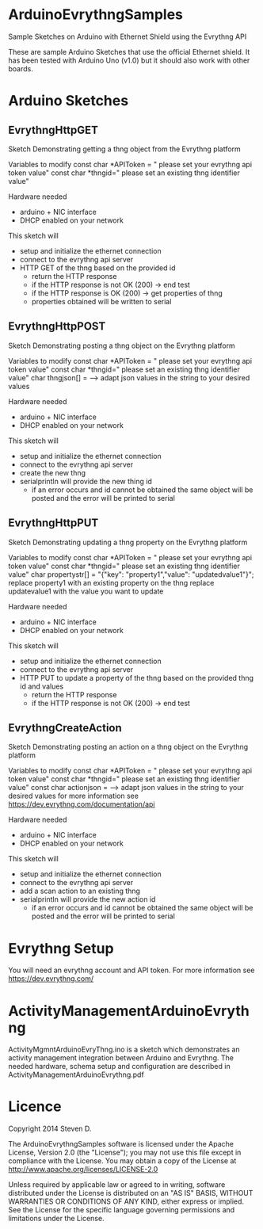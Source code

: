 ArduinoEvrythngSamples
======================

Sample Sketches on Arduino with Ethernet Shield using the Evrythng API


These are sample Arduino Sketches that use the official Ethernet shield. 
It has been tested with Arduino Uno (v1.0) but it should also work with other boards.

Arduino Sketches
================

EvrythngHttpGET
---------------
Sketch Demonstrating getting a thng object from the Evrythng platform
  
Variables to modify
  const char *APIToken = " please set your evrythng api token value"
  const char *thngid=" please set an existing thng identifier value"
  
Hardware needed
  - arduino + NIC interface
  - DHCP enabled on your network
  
This sketch will 
  - setup and initialize the ethernet connection
  - connect to the evrythng api server
  - HTTP GET of the thng based on the provided id
      - return the HTTP response
      - if the HTTP response is not OK (200) -> end test
      - if the HTTP response is OK (200) -> get properties of thng
      - properties obtained will be written to serial


      
EvrythngHttpPOST
----------------

Sketch Demonstrating posting a thng object on the Evrythng platform
  
Variables to modify
  const char *APIToken = " please set your evrythng api token value"
  const char *thngid=" please set an existing thng identifier value"
  char thngjson[] = --> adapt json values in the string to your desired values
  
Hardware needed
  - arduino + NIC interface
  - DHCP enabled on your network
  
This sketch will 
  - setup and initialize the ethernet connection
  - connect to the evrythng api server
  - create the new thng
  - serialprintln will provide the new thing id
      - if an error occurs and id cannot be obtained
        the same object will be posted and the error will be printed to serial

EvrythngHttpPUT
---------------
  
Sketch Demonstrating updating a thng property on the Evrythng platform
  
Variables to modify
  const char *APIToken = " please set your evrythng api token value"
  const char *thngid=" please set an existing thng identifier value"
  char propertystr[] = "{\"key\": \"property1\",\"value\": \"updatedvalue1\"}";
        replace property1 with an existing property on the thng
        replace updatevalue1 with the value you want to update
  
Hardware needed
  - arduino + NIC interface
  - DHCP enabled on your network
  
This sketch will 
  - setup and initialize the ethernet connection
  - connect to the evrythng api server
  - HTTP PUT to update a property of the thng based on the provided thng id and values
      - return the HTTP response
      - if the HTTP response is not OK (200) -> end test
  

EvrythngCreateAction
--------------------

Sketch Demonstrating posting an action on a thng object on the Evrythng platform
  
  Variables to modify
  const char *APIToken = " please set your evrythng api token value"
  const char *thngid=" please set an existing thng identifier value"
  const char actionjson = --> adapt json values in the string to your desired values
  for more information see https://dev.evrythng.com/documentation/api
  
Hardware needed
  - arduino + NIC interface
  - DHCP enabled on your network
  
This sketch will 
  - setup and initialize the ethernet connection
  - connect to the evrythng api server
  - add a scan action to an existing thng
  - serialprintln will provide the new action id
      - if an error occurs and id cannot be obtained
        the same object will be posted and the error will be printed to serial
  
      

Evrythng Setup
==============

You will need an evrythng account and API token. 
For more information see https://dev.evrythng.com/


ActivityManagementArduinoEvrythng
=================================
ActivityMgmntArduinoEvryThng.ino is a sketch which demonstrates an activity management integration
between Arduino and Evrythng.
The needed hardware, schema setup and configuration are described in ActivityManagementArduinoEvrythng.pdf

      
Licence
=======
      
Copyright 2014 Steven D.

The ArduinoEvrythngSamples software is licensed under the Apache License, Version 2.0 (the "License"); you may not use this file except in compliance with the License. 
You may obtain a copy of the License at http://www.apache.org/licenses/LICENSE-2.0

Unless required by applicable law or agreed to in writing, software distributed under the License is distributed on an "AS IS" BASIS, WITHOUT WARRANTIES OR CONDITIONS OF ANY KIND, either express or implied. See the License for the specific language governing permissions and limitations under the License.

